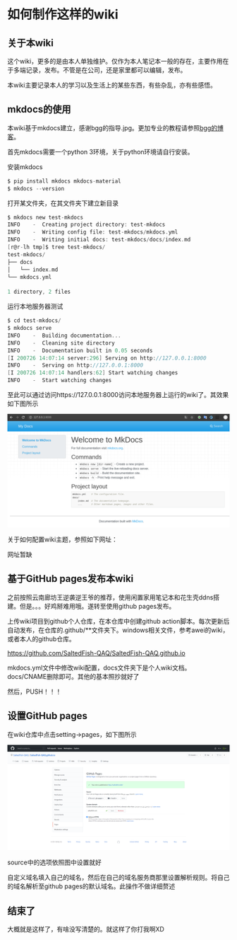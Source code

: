 # 如何制作这样的wiki

## 关于本wiki

这个wiki，更多的是由本人单独维护。仅作为本人笔记本一般的存在，主要作用在于多端记录，发布。不管是在公司，还是家里都可以编辑，发布。

本wiki主要记录本人的学习以及生活上的某些东西，有些杂乱，亦有些感悟。

## mkdocs的使用

本wiki基于mkdocs建立，感谢bgg的指导.jpg。更加专业的教程请参照[bgg的博客](https://noodlefighter.com/posts/d1b9/)。

首先mkdocs需要一个python 3环境，关于python环境请自行安装。

安装mkdocs

```c
$ pip install mkdocs mkdocs-material
$ mkdocs --version
```

打开某文件夹，在其文件夹下建立新目录

```c
$ mkdocs new test-mkdocs
INFO    -  Creating project directory: test-mkdocs
INFO    -  Writing config file: test-mkdocs/mkdocs.yml
INFO    -  Writing initial docs: test-mkdocs/docs/index.md
[r@r-lh tmp]$ tree test-mkdocs/
test-mkdocs/
├── docs
│   └── index.md
└── mkdocs.yml

1 directory, 2 files
```

运行本地服务器测试

```c
$ cd test-mkdocs/
$ mkdocs serve
INFO    -  Building documentation...
INFO    -  Cleaning site directory
INFO    -  Documentation built in 0.05 seconds
[I 200726 14:07:14 server:296] Serving on http://127.0.0.1:8000
INFO    -  Serving on http://127.0.0.1:8000
[I 200726 14:07:14 handlers:62] Start watching changes
INFO    -  Start watching changes
```

至此可以通过访问https://127.0.0.1:8000访问本地服务器上运行的wiki了。其效果如下图所示

![img](pictures\wiki\wiki0.png)

关于如何配置wiki主题，参照如下网址：

网址暂缺

## 基于GitHub pages发布本wiki

之前按照云南廊坊王逆袭逆王爷的推荐，使用闲置家用笔记本和花生壳ddns搭建。但是。。。好鸡掰难用哦。遂转至使用github pages发布。

上传wiki项目到github个人仓库，在本仓库中创建github action脚本。每次更新后自动发布，在仓库的.github/**文件夹下。windows相关文件，参考awei的wiki，或者本人的github仓库。

https://github.com/SaltedFish-QAQ/SaltedFish-QAQ.github.io

mkdocs.yml文件中修改wiki配置，docs文件夹下是个人wiki文档。docs/CNAME删除即可。其他的基本照抄就好了

然后，PUSH！！！

## 设置GitHub pages

在wiki仓库中点击setting->pages，如下图所示

![img](pictures\wiki\wiki1.png)

source中的选项依照图中设置就好

自定义域名填入自己的域名，然后在自己的域名服务商那里设置解析规则。将自己的域名解析至github pages的默认域名。此操作不做详细赘述

## 结束了

大概就是这样了，有啥没写清楚的。就这样了你打我啊XD